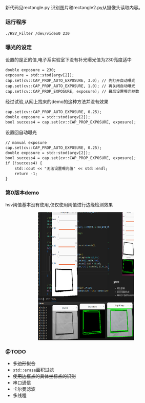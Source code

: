 新代码见rectangle.py 识别图片和rectangle2.py从摄像头读取内容。






### 运行程序
```
./HSV_Filter /dev/video0 230
```

### 曝光的设定
设置的是正的值,电子系实验室下没有补光曝光值为230亮度适中
```
double exposure = 230;
exposure = std::stod(argv[2]);
cap.set(cv::CAP_PROP_AUTO_EXPOSURE, 3.0); // 先打开自动曝光
cap.set(cv::CAP_PROP_AUTO_EXPOSURE, 1.0); // 再关闭自动曝光
cap.set(cv::CAP_PROP_EXPOSURE, exposure); // 最后设置曝光参数
```


经过试验,从网上找来的demo的这种方法并没有效果
```
cap.set(cv::CAP_PROP_AUTO_EXPOSURE, 0.25);
double exposure = std::stod(argv[2]);
bool success4 = cap.set(cv::CAP_PROP_EXPOSURE, exposure);
```

设置回自动曝光
```
// manual exposure
cap.set(cv::CAP_PROP_AUTO_EXPOSURE, 0.25);
double exposure = std::stod(argv[2]);
bool success4 = cap.set(cv::CAP_PROP_EXPOSURE, exposure);
if (!success4) {
    std::cout << "无法设置曝光值" << std::endl;
    return -1;
}
```

### 第0版本demo
hsv阈值基本没有使用,仅仅使用阈值进行边缘检测效果

<div style="text-align: center;">
	<img src="./docs/counters.png" alt="Alt Text" width="300" height="400" />
</div>

### @TODO
- ~~多边形拟合~~
- ~~```std::erase```面积过滤~~
- ~~使用边框点的具体坐标点的识别~~
- 串口通信
- 卡尔曼滤波
- 多线程

